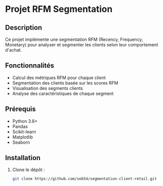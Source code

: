 # Projet RFM Segmentation

## Description
Ce projet implémente une segmentation RFM (Recency, Frequency, Monetary) pour analyser et segmenter les clients selon leur comportement d'achat.

## Fonctionnalités
- Calcul des métriques RFM pour chaque client
- Segmentation des clients basée sur les scores RFM
- Visualisation des segments clients
- Analyse des caractéristiques de chaque segment

## Prérequis
- Python 3.8+
- Pandas
- Scikit-learn
- Matplotlib
- Seaborn

## Installation
1. Clone le dépôt :
   ```bash
   git clone https://github.com/seb54/segmentation-client-retail.git

